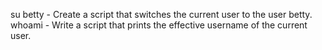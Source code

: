 su betty - Create a script that switches the current user to the user betty.
 whoami - Write a script that prints the effective username of the current user.


